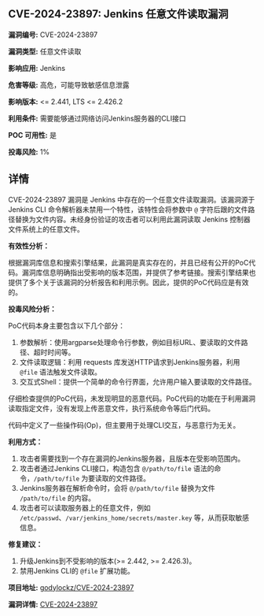 ## CVE-2024-23897: Jenkins 任意文件读取漏洞

**漏洞编号:** CVE-2024-23897

**漏洞类型:** 任意文件读取

**影响应用:** Jenkins

**危害等级:** 高危，可能导致敏感信息泄露

**影响版本:** <= 2.441, LTS <= 2.426.2

**利用条件:** 需要能够通过网络访问Jenkins服务器的CLI接口

**POC 可用性:** 是

**投毒风险:** 1%

## 详情

CVE-2024-23897 漏洞是 Jenkins 中存在的一个任意文件读取漏洞。该漏洞源于 Jenkins CLI 命令解析器未禁用一个特性，该特性会将参数中 `@` 字符后跟的文件路径替换为文件内容。未经身份验证的攻击者可以利用此漏洞读取 Jenkins 控制器文件系统上的任意文件。

**有效性分析：**

根据漏洞库信息和搜索引擎结果，此漏洞是真实存在的，并且已经有公开的PoC代码。漏洞库信息明确指出受影响的版本范围，并提供了参考链接。搜索引擎结果也提供了多个关于该漏洞的分析报告和利用示例。因此，提供的PoC代码应是有效的。

**投毒风险分析：**

PoC代码本身主要包含以下几个部分：

1.  参数解析：使用argparse处理命令行参数，例如目标URL、要读取的文件路径、超时时间等。
2.  文件读取逻辑：利用 requests 库发送HTTP请求到Jenkins服务器，利用 `@file` 语法触发文件读取。
3.  交互式Shell：提供一个简单的命令行界面，允许用户输入要读取的文件路径。

仔细检查提供的PoC代码，未发现明显的恶意代码。PoC代码的功能在于利用漏洞读取指定文件，没有发现上传恶意文件，执行系统命令等后门代码。

代码中定义了一些操作码(Op)，但主要用于处理CLI交互，与恶意行为无关。

**利用方式：**

1.  攻击者需要找到一个存在漏洞的Jenkins服务器，且版本在受影响范围内。
2.  攻击者通过Jenkins CLI接口，构造包含 `@/path/to/file` 语法的命令，`/path/to/file` 为要读取的文件路径。
3.  Jenkins服务器在解析命令时，会将 `@/path/to/file` 替换为文件 `/path/to/file` 的内容。
4.  攻击者可以读取服务器上的任意文件，例如 `/etc/passwd`、`/var/jenkins_home/secrets/master.key` 等，从而获取敏感信息。

**修复建议：**

1.  升级Jenkins到不受影响的版本(>= 2.442, >= 2.426.3)。
2.  禁用Jenkins CLI的 `@file` 扩展功能。

**项目地址:** [godylockz/CVE-2024-23897](https://github.com/godylockz/CVE-2024-23897)

**漏洞详情:** [CVE-2024-23897](https://nvd.nist.gov/vuln/detail/CVE-2024-23897)